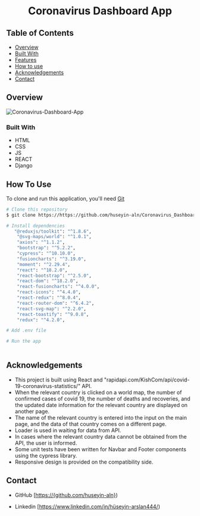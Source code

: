 <h1 align="center">Coronavirus Dashboard App</h1>


<!-- TABLE OF CONTENTS -->

## Table of Contents

- [Overview](#overview)
- [Built With](#built-with)
- [Features](#features)
- [How to use](#how-to-use)
- [Acknowledgements](#acknowledgements)
- [Contact](#contact)

<!-- OVERVIEW -->

## Overview

![Coronavirus-Dashboard-App](https://user-images.githubusercontent.com/101873227/196030704-48ed0a75-cbea-467c-8401-b5a79925ca34.gif)


### Built With



- HTML
- CSS
- JS
- REACT
- Django

## How To Use

To clone and run this application, you'll need [Git](https://git-scm.com) 
```bash
# Clone this repository
$ git clone https://https://github.com/huseyin-aln/Coronavirus_Dashboard_App

# Install dependencies
   "@reduxjs/toolkit": "^1.8.6",
    "@svg-maps/world": "^1.0.1",
    "axios": "^1.1.2",
    "bootstrap": "^5.2.2",
    "cypress": "^10.10.0",
    "fusioncharts": "^3.19.0",
    "moment": "^2.29.4",
    "react": "^18.2.0",
    "react-bootstrap": "^2.5.0",
    "react-dom": "^18.2.0",
    "react-fusioncharts": "^4.0.0",
    "react-icons": "^4.4.0",
    "react-redux": "^8.0.4",
    "react-router-dom": "^6.4.2",
    "react-svg-map": "^2.2.0",
    "react-toastify": "^9.0.8",
    "redux": "^4.2.0",

# Add .env file

# Run the app
    
```

## Acknowledgements
- This project is built using React and "rapidapi.com/KishCom/api/covid-19-coronavirus-statistics/" API.
- When the relevant country is clicked on a world map, the number of confirmed cases of covid 19, the number of deaths and recoveries, and the updated date 
information for the relevant country are displayed on another page.
- The name of the relevant country is entered into the input on the main page, and the data of that country comes on a different page.
- Loader is used in waiting for data from API.
- In cases where the relevant country data cannot be obtained from the API, the user is informed.
- Some unit tests have been written for Navbar and Footer components using the cypress library.
- Responsive design is provided on the compatibility side.

## Contact


- GitHub [[https://{github.com/huseyin-aln}](https://github.com/huseyin-aln))

- Linkedin [https://www.linkedin.com/in/hüseyin-arslan444/)
